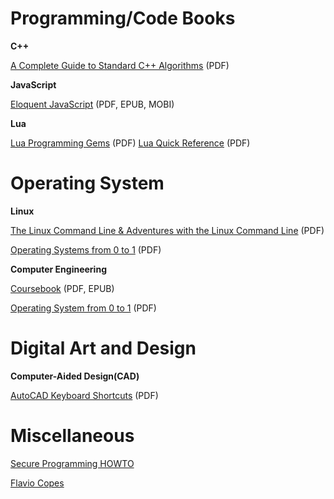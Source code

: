 # Programming/Code Books

**C++**

[A Complete Guide to Standard C++ Algorithms](https://github.com/HappyCerberus/book-cpp-algorithms) (PDF)

**JavaScript**

[Eloquent JavaScript](https://eloquentjavascript.net/) (PDF, EPUB, MOBI)

**Lua**

[Lua Programming Gems](https://www.lua.org/gems/) (PDF)
[Lua Quick Reference](https://orbitalquark.github.io/lua-quick-reference/) (PDF)



# Operating System

**Linux**

[The Linux Command Line & Adventures with the Linux Command Line](https://linuxcommand.org/tlcl.php) (PDF)

[Operating Systems from 0 to 1](https://github.com/tuhdo/os01) (PDF)

**Computer Engineering**

[Coursebook](https://github.com/illinois-cs241/coursebook) (PDF, EPUB)

[Operating System from 0 to 1](https://github.com/tuhdo/os01) (PDF)



# Digital Art and Design

**Computer-Aided Design(CAD)**

[AutoCAD Keyboard Shortcuts](https://www.autodesk.com/shortcuts/autocad) (PDF)


# Miscellaneous
[Secure Programming HOWTO](https://dwheeler.com/secure-programs/)

[Flavio Copes](https://flaviocopes.com/)
